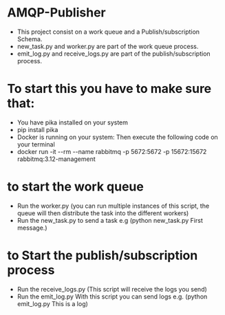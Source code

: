 # AMQP-Publisher
* This project consist on a work queue and a Publish/subscription Schema.
* new_task.py and worker.py are part of the work queue process.
* emit_log.py and receive_logs.py are part of the publish/subscription process.


# To start this you have to make sure that:
* You have pika installed on your system
* pip install pika
* Docker is running on your system: Then execute the following code on your terminal
* docker run -it --rm --name rabbitmq -p 5672:5672 -p 15672:15672 rabbitmq:3.12-management



# to start the work queue
* Run the worker.py  (you can run multiple instances of this script, the queue will then distribute the task into the different workers)
* Run the new_task.py to send a task e.g (python new_task.py First message.)

# to Start the publish/subscription process
* Run the receive_logs.py (This script will receive the logs you send)
* Run the emit_log.py With this script you can send logs e.g. (python emit_log.py This is a log)


